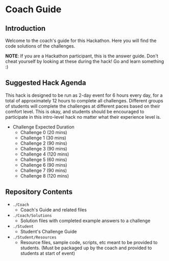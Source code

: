 # Coach Guide

## Introduction

Welcome to the coach's guide for this Hackathon. Here you will find the code solutions of the challenges.

**NOTE**: If you are a Hackathon participant, this is the answer guide. Don't cheat yourself by looking at these during the hack! Go and learn something :)

## Suggested Hack Agenda

This hack is designed to be run as 2-day event for 6 hours every day, for a total of approximately 12 hours to complete all challenges. Different groups of students will complete the challenges at different paces based on their comfort level. This is okay, and students should be encouraged to participate in this intro-level hack no matter what their experience level is.

- Challenge Expected Duration
  - Challenge 0 (20 mins)
  - Challenge 1 (30 mins)
  - Challenge 2 (90 mins)
  - Challenge 3 (90 mins)
  - Challenge 4 (120 mins)
  - Challenge 5 (60 mins)
  - Challenge 6 (90 mins)
  - Challenge 7 (90 mins)
  - Challenge 8 (120 mins)

## Repository Contents

- `./Coach`
  - Coach's Guide and related files
- `./Coach/Solutions`
  - Solution files with completed example answers to a challenge
- `./Student`
  - Student's Challenge Guide
- `./Student/Resources`
  - Resource files, sample code, scripts, etc meant to be provided to students. (Must be packaged up by the coach and provided to students at start of event)